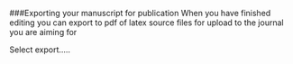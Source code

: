 ###Exporting your manuscript for publication
When you have finished editing you can export to pdf of latex source files for upload to the journal you are aiming for

Select export.....
